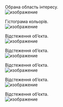 Обрана область інтересу.<br>
![изображение](https://github.com/user-attachments/assets/1183991f-508b-472c-8db4-b3628e032c29)

Гістограма кольорів.<br>
![изображение](https://github.com/user-attachments/assets/975fd794-91d2-464b-80ab-72bf477d8afb)

Відстеження об’єкта.<br>
![изображение](https://github.com/user-attachments/assets/4a2f59ae-abb4-49a6-88ef-95fe45dafae1)

Відстеження об’єкта.<br>
![изображение](https://github.com/user-attachments/assets/b12d6b42-76be-439a-9360-b444d201f5c1)

Відстеження об’єкта.<br>
![изображение](https://github.com/user-attachments/assets/bca83db3-d460-4be6-986a-a022f148b692)

Відстеження об’єкта.<br>
![изображение](https://github.com/user-attachments/assets/337abd89-443b-4e44-a0da-6dc5426543cb)

Відстеження об’єкта.<br>
![изображение](https://github.com/user-attachments/assets/2e761f84-7f96-4d44-8fa3-e669cfb64beb)
